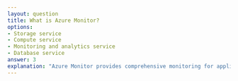 ```yaml
---
layout: question
title: What is Azure Monitor?
options:
- Storage service
- Compute service
- Monitoring and analytics service
- Database service
answer: 3
explanation: "Azure Monitor provides comprehensive monitoring for applications and infrastructure with metrics, logs, and alerts."
---
```


